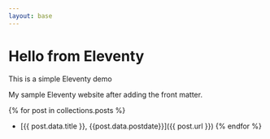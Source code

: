 ```yaml
---
layout: base
---
```


# Hello from Eleventy

This is a simple Eleventy demo

My sample Eleventy website after adding the front matter.

{% for post in collections.posts %}
- [{{ post.data.title }}, {{post.data.postdate}}]({{ post.url }})
{% endfor %}